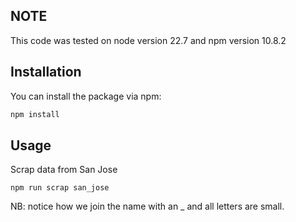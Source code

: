 
## NOTE
This code was tested on node version 22.7 and npm version 10.8.2

## Installation

You can install the package via npm:

```bash
npm install
```

## Usage
Scrap data from San Jose

```
npm run scrap san_jose
```

NB: notice how we join the name with an _ and all letters are small.
